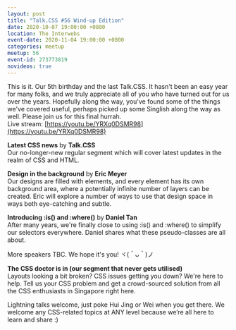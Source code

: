 ```yaml
---
layout: post
title: "Talk.CSS #56 Wind-up Edition"
date: 2020-10-07 19:00:00 +0800
location: The Interwebs
event-date: 2020-11-04 19:00:00 +0800
categories: meetup
meetup: 56
event-id: 273773819
novideos: true
---
```

This is it. Our 5th birthday and the last Talk.CSS. It hasn't been an easy year for many folks, and we truly appreciate all of you who have turned out for us over the years. Hopefully along the way, you've found some of the things we've covered useful, perhaps picked up some Singlish along the way as well. Please join us for this final hurrah.  
Live stream: [https://youtu.be/YRXq0DSMR98](https://youtu.be/YRXq0DSMR98)

**Latest CSS news** by **Talk.CSS**  
Our no-longer-new regular segment which will cover latest updates in the realm of CSS and HTML.

**Design in the background** by **Eric Meyer**  
Our designs are filled with elements, and every element has its own background area, where a potentially infinite number of layers can be created. Eric will explore a number of ways to use that design space in ways both eye-catching and subtle.

**Introducing :is() and :where()** by **Daniel Tan**  
After many years, we're finally close to using :is() and :where() to simplify our selectors everywhere. Daniel shares what these pseudo-classes are all about.

More speakers TBC. We hope it's you! <span class="o-kaomoji">ヾ(＾ᴗ＾)ノ</span>

**The CSS doctor is in (our segment that never gets utilised)**  
Layouts looking a bit broken? CSS issues getting you down? We're here to help. Tell us your CSS problem and get a crowd-sourced solution from all the CSS enthusiasts in Singapore right here.

Lightning talks welcome, just poke Hui Jing or Wei when you get there. We welcome any CSS-related topics at ANY level because we’re all here to learn and share :)
